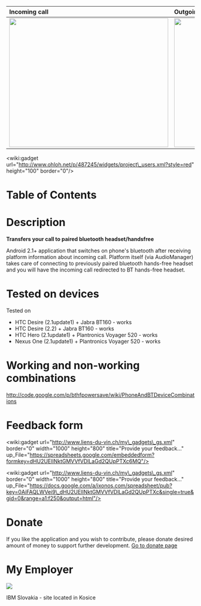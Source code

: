 | Incoming call | Outgoing call |
|:--------------|:--------------|
| <a href='http://www.youtube.com/watch?feature=player_embedded&v=hOqE-WGa6QQ' target='_blank'><img src='http://img.youtube.com/vi/hOqE-WGa6QQ/0.jpg' width='425' height=344 /></a> | <a href='http://www.youtube.com/watch?feature=player_embedded&v=wao3QnLK0gE' target='_blank'><img src='http://img.youtube.com/vi/wao3QnLK0gE/0.jpg' width='425' height=344 /></a> |

&lt;wiki:gadget url="http://www.ohloh.net/p/487245/widgets/project\_users.xml?style=red" height="100" border="0"/&gt;

# Table of Contents #




# Description #

**Transfers your call to paired bluetooth headset/handsfree**

Android 2.1+ application that switches on phone's bluetooth after receiving platform information about incoming call.
Platform itself (via AudioManager) takes care of connecting to previously paired bluetooth hands-free headset and you will have the incoming call redirected to BT hands-free headset.


# Tested on devices #

Tested on
  * HTC Desire (2.1update1) + Jabra BT160 - works
  * HTC Desire (2.2) + Jabra BT160 - works
  * HTC Hero (2.1update1) + Plantronics Voyager 520 - works
  * Nexus One (2.1update1) + Plantronics Voyager 520 - works

# Working and non-working combinations #

http://code.google.com/p/bthfpowersave/wiki/PhoneAndBTDeviceCombinations


# Feedback form #

<wiki:gadget url="http://www.liens-du-vin.ch/my\_gadgets\_gs.xml" border="0" width="1000" height="800" title="Provide your feedback..." up\_File="https://spreadsheets.google.com/embeddedform?formkey=dHU2UElINktGMVVfVDlLaGd2QUpPTXc6MQ"/>

<wiki:gadget url="http://www.liens-du-vin.ch/my\_gadgets\_gs.xml" border="0" width="1000" height="800" title="Provide your feedback..." up\_File="https://docs.google.com/a/ixonos.com/spreadsheet/pub?key=0AiFAQLWVei9\_dHU2UElINktGMVVfVDlLaGd2QUpPTXc&single=true&gid=0&range=a1:f250&output=html"/>

# Donate #

If you like the application and you wish to contribute, please donate desired amount of money to support further development. [Go to donate page](http://code.google.com/p/bthfpowersave/wiki/Donate)


# My Employer #

[![](http://www.ixonos.com/easydata/customers/ixonos/files/img09/logo.gif)](http://www.ixonos.com/en)

IBM Slovakia - site located in Kosice

